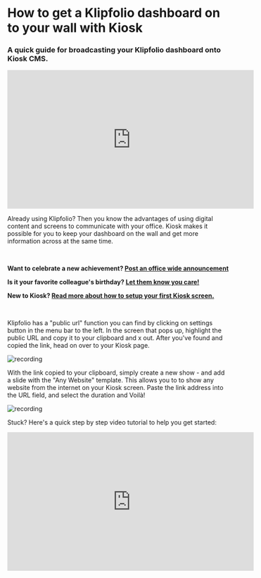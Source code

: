 # How to get a Klipfolio dashboard on to your wall with Kiosk
### A quick guide for broadcasting your Klipfolio dashboard onto Kiosk CMS.


<iframe width="560" height="315" src="https://www.youtube.com/embed/V4QXDt4-SLo" frameborder="0" allow="accelerometer; autoplay; clipboard-write; encrypted-media; gyroscope; picture-in-picture" allowfullscreen></iframe>

Already using Klipfolio? Then you know the advantages of using digital content and screens to communicate with your office. Kiosk makes it possible for you to keep your dashboard on the wall and get more information across at the same time.

<br />

**Want to celebrate a new achievement? [Post an office wide announcement](https://cms.kiosk.show/public-show/TsIBsaTjGWEeUTNwlQZSnsp62BTFIFFFk0dGFqFc)**

**Is it your favorite colleague's birthday? [Let them know you care!](https://cms.kiosk.show/public-show/6RpldDIaVNM1UQLLkA8gnp4aGXnUcljsQpeiU5fg)**

**New to Kiosk? [Read more about how to setup your first Kiosk screen.](../../screens/creating-a-kiosk-screen/index.md)**

<br />

Klipfolio has a "public url" function you can find by clicking on settings button in the menu bar to the left. In the screen that pops up, highlight the public URL and copy it to your clipboard and x out. After you've found and copied the link, head on over to your Kiosk page.

![recording](./recording1.gif)

With the link copied to your clipboard, simply create a new show - and add a slide with the "Any Website" template. This allows you to to show any website from the internet on your Kiosk screen. Paste the link address into the URL field, and select the duration and Voilà!

![recording](./recording1.gif)

Stuck? Here's a quick step by step video tutorial to help you get started:

<iframe width="560" height="315" src="https://www.youtube.com/embed/V4QXDt4-SLo" frameborder="0" allow="accelerometer; autoplay; clipboard-write; encrypted-media; gyroscope; picture-in-picture" allowfullscreen></iframe>